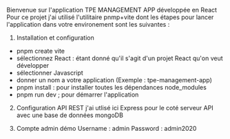 Bienvenue sur l'application TPE MANAGEMENT APP développée en React Pour ce projet j'ai utilisé l'utilitaire pnmp+vite dont les étapes pour lancer l'application dans votre environement sont les suivantes :

1) Installation et configuration
- pnpm create vite
- sélectionnez React : étant donné qu'il s'agit d'un projet React qu'on veut développer
- sélectionner Javascript
- donner un nom a votre application (Exemple : tpe-management-app)
- pnpm install : pour installer toutes les dépendances node_modules
- pnpm run dev ; pour démarrer l'application

2) Configuration API REST
j'ai utlisé ici Express pour le coté serveur API avec une base de données mongoDB

3) Compte admin démo
Username : admin
Password : admin2020